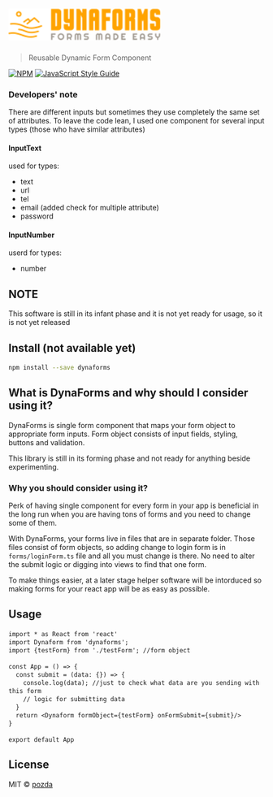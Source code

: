 # <img src="./logo.svg" alt="DynaForms - forms made easy!" width="300" />

> Reusable Dynamic Form Component

[![NPM](https://img.shields.io/npm/v/dynaforms.svg)](https://www.npmjs.com/package/dynaforms) [![JavaScript Style Guide](https://img.shields.io/badge/code_style-standard-brightgreen.svg)](https://standardjs.com)

### Developers' note
There are different inputs but sometimes they use completely the same set of attributes. To leave the code lean, I used one component for several input types (those who have similar attributes) 

#### InputText
used for types:
- text
- url
- tel
- email (added check for multiple attribute)
- password

#### InputNumber
userd for types:
- number

## NOTE
This software is still in its infant phase and it is not yet ready for usage, so it is not yet released

## Install (not available yet)

```bash
npm install --save dynaforms
```

## What is DynaForms and why should I consider using it?
DynaForms is single form component that maps your form object to appropriate form inputs. Form object consists of input fields, styling, buttons and validation.

This library is still in its forming phase and not ready for anything beside experimenting.

### Why you should consider using it?
Perk of having single component for every form in your app is beneficial in the long run when you are having tons of forms and you need to change some of them.

With DynaForms, your forms live in files that are in separate folder. Those files consist of form objects, so adding change to login form is in `forms/loginForm.ts` file and all you must change is there. No need to alter the submit logic or digging into views to find that one form.

To make things easier, at a later stage helper software will be intorduced so making forms for your react app will be as easy as possible.


## Usage

```tsx
import * as React from 'react'
import Dynaform from 'dynaforms';
import {testForm} from './testForm'; //form object

const App = () => {
  const submit = (data: {}) => {
    console.log(data); //just to check what data are you sending with this form
    // logic for submitting data 
  }
  return <Dynaform formObject={testForm} onFormSubmit={submit}/>
}

export default App
```

## License

MIT © [pozda](https://github.com/pozda)
